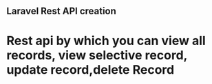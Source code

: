 ## Laravel Rest API creation 
  # Rest api by which you can view all records, view selective record, update record,delete Record
